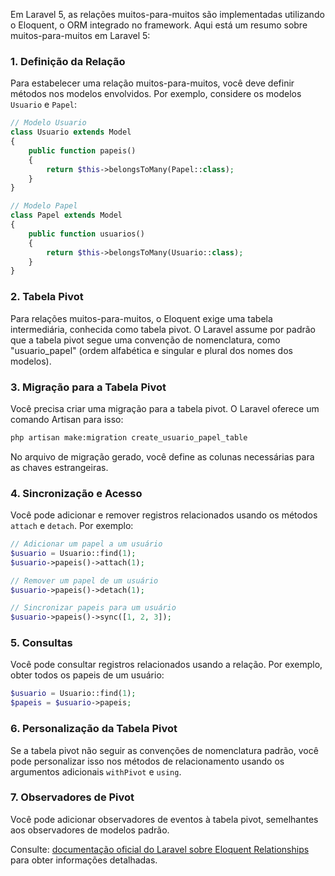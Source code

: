Em Laravel 5, as relações muitos-para-muitos são implementadas utilizando o Eloquent, o ORM integrado no framework. Aqui está um resumo sobre muitos-para-muitos em Laravel 5:

### 1. Definição da Relação

Para estabelecer uma relação muitos-para-muitos, você deve definir métodos nos modelos envolvidos. Por exemplo, considere os modelos `Usuario` e `Papel`:

```php
// Modelo Usuario
class Usuario extends Model
{
    public function papeis()
    {
        return $this->belongsToMany(Papel::class);
    }
}

// Modelo Papel
class Papel extends Model
{
    public function usuarios()
    {
        return $this->belongsToMany(Usuario::class);
    }
}
```

### 2. Tabela Pivot

Para relações muitos-para-muitos, o Eloquent exige uma tabela intermediária, conhecida como tabela pivot. O Laravel assume por padrão que a tabela pivot segue uma convenção de nomenclatura, como "usuario_papel" (ordem alfabética e singular e plural dos nomes dos modelos).

### 3. Migração para a Tabela Pivot

Você precisa criar uma migração para a tabela pivot. O Laravel oferece um comando Artisan para isso:

```bash
php artisan make:migration create_usuario_papel_table
```

No arquivo de migração gerado, você define as colunas necessárias para as chaves estrangeiras.

### 4. Sincronização e Acesso

Você pode adicionar e remover registros relacionados usando os métodos `attach` e `detach`. Por exemplo:

```php
// Adicionar um papel a um usuário
$usuario = Usuario::find(1);
$usuario->papeis()->attach(1);

// Remover um papel de um usuário
$usuario->papeis()->detach(1);

// Sincronizar papeis para um usuário
$usuario->papeis()->sync([1, 2, 3]);
```

### 5. Consultas

Você pode consultar registros relacionados usando a relação. Por exemplo, obter todos os papeis de um usuário:

```php
$usuario = Usuario::find(1);
$papeis = $usuario->papeis;
```

### 6. Personalização da Tabela Pivot

Se a tabela pivot não seguir as convenções de nomenclatura padrão, você pode personalizar isso nos métodos de relacionamento usando os argumentos adicionais `withPivot` e `using`.

### 7. Observadores de Pivot

Você pode adicionar observadores de eventos à tabela pivot, semelhantes aos observadores de modelos padrão.

Consulte: [documentação oficial do Laravel sobre Eloquent Relationships](https://laravel.com/docs/5.x/eloquent-relationships#many-to-many) para obter informações detalhadas.
